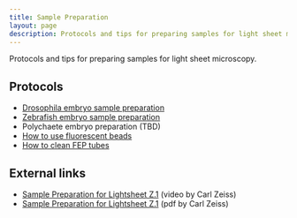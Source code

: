 ```yaml
---
title: Sample Preparation
layout: page
description: Protocols and tips for preparing samples for light sheet microscopy
---
```

Protocols and tips for preparing samples for light sheet microscopy.

## Protocols

  - [Drosophila embryo sample preparation](Drosophila_embryo_sample_preparation)
  - [Zebrafish embryo sample preparation](Zebrafish_embryo_sample_preparation)
  - Polychaete embryo preparation (TBD)
  - [How to use fluorescent beads](Beads)
  - [How to clean FEP tubes](Fep_tube_cleaning)

## External links

  - [Sample Preparation for Lightsheet Z.1](https://www.youtube.com/watch?v=3KIMDtdq_1c) (video by Carl Zeiss)
  - [Sample Preparation for Lightsheet Z.1](https://www.micron.ox.ac.uk//resources/lightsheet_sample_prep.pdf) (pdf by Carl Zeiss)

